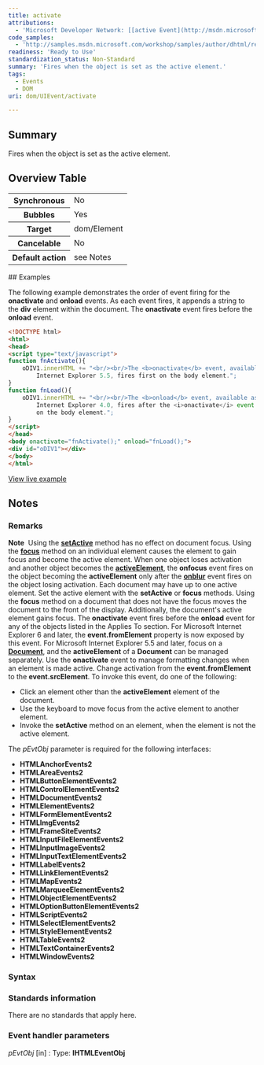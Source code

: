 ```yaml
---
title: activate
attributions:
  - 'Microsoft Developer Network: [[active Event](http://msdn.microsoft.com/en-us/library/ie/ms536787(v=vs.85).aspx) Article]'
code_samples:
  - 'http://samples.msdn.microsoft.com/workshop/samples/author/dhtml/refs/onactivate.htm'
readiness: 'Ready to Use'
standardization_status: Non-Standard
summary: 'Fires when the object is set as the active element.'
tags:
  - Events
  - DOM
uri: dom/UIEvent/activate

---
```

## <span>Summary</span>

Fires when the object is set as the active element.

## <span>Overview Table</span>

<table class="wikitable">
<tr>
<th>
Synchronous

</th>
<td>
No

</td>
</tr>
<tr>
<th>
Bubbles

</th>
<td>
Yes

</td>
</tr>
<tr>
<th>
Target

</th>
<td>
dom/Element

</td>
</tr>
<tr>
<th>
Cancelable

</th>
<td>
No

</td>
</tr>
<tr>
<th>
Default action

</th>
<td>
see Notes

</td>
</tr>
</table>
## <span>Examples</span>

The following example demonstrates the order of event firing for the **onactivate** and **onload** events. As each event fires, it appends a string to the **div** element within the document. The **onactivate** event fires before the **onload** event.

``` html
<!DOCTYPE html>
<html>
<head>
<script type="text/javascript">
function fnActivate(){
    oDIV1.innerHTML += "<br/><br/>The <b>onactivate</b> event, available as of
        Internet Explorer 5.5, fires first on the body element.";
}
function fnLoad(){
    oDIV1.innerHTML += "<br/><br/>The <b>onload</b> event, available as of
        Internet Explorer 4.0, fires after the <i>onactivate</i> event fires
        on the body element.";
}
</script>
</head>
<body onactivate="fnActivate();" onload="fnLoad();">
<div id="oDIV1"></div>
</body>
</html>
```

[View live example](http://samples.msdn.microsoft.com/workshop/samples/author/dhtml/refs/onactivate.htm)

## <span>Notes</span>

### <span>Remarks</span>

**Note**  Using the [**setActive**](/dom/HTMLElement/setActive) method has no effect on document focus. Using the [**focus**](/dom/HTMLElement/focus) method on an individual element causes the element to gain focus and become the active element. When one object loses activation and another object becomes the [**activeElement**](/dom/Document/activeElement), the **onfocus** event fires on the object becoming the **activeElement** only after the [**onblur**](/dom/HTMLElement/blur) event fires on the object losing activation. Each document may have up to one active element. Set the active element with the **setActive** or **focus** methods. Using the **focus** method on a document that does not have the focus moves the document to the front of the display. Additionally, the document's active element gains focus. The **onactivate** event fires before the **onload** event for any of the objects listed in the Applies To section. For Microsoft Internet Explorer 6 and later, the **event.fromElement** property is now exposed by this event. For Microsoft Internet Explorer 5.5 and later, focus on a [**Document**](/dom/Document), and the **activeElement** of a **Document** can be managed separately. Use the **onactivate** event to manage formatting changes when an element is made active. Change activation from the **event.fromElement** to the **event.srcElement**. To invoke this event, do one of the following:

-   Click an element other than the **activeElement** element of the document.
-   Use the keyboard to move focus from the active element to another element.
-   Invoke the **setActive** method on an element, when the element is not the active element.

The *pEvtObj* parameter is required for the following interfaces:

-   **HTMLAnchorEvents2**
-   **HTMLAreaEvents2**
-   **HTMLButtonElementEvents2**
-   **HTMLControlElementEvents2**
-   **HTMLDocumentEvents2**
-   **HTMLElementEvents2**
-   **HTMLFormElementEvents2**
-   **HTMLImgEvents2**
-   **HTMLFrameSiteEvents2**
-   **HTMLInputFileElementEvents2**
-   **HTMLInputImageEvents2**
-   **HTMLInputTextElementEvents2**
-   **HTMLLabelEvents2**
-   **HTMLLinkElementEvents2**
-   **HTMLMapEvents2**
-   **HTMLMarqueeElementEvents2**
-   **HTMLObjectElementEvents2**
-   **HTMLOptionButtonElementEvents2**
-   **HTMLScriptEvents2**
-   **HTMLSelectElementEvents2**
-   **HTMLStyleElementEvents2**
-   **HTMLTableEvents2**
-   **HTMLTextContainerEvents2**
-   **HTMLWindowEvents2**

### <span>Syntax</span>

### <span>Standards information</span>

There are no standards that apply here.

### <span>Event handler parameters</span>

*pEvtObj* [in]
:   Type: ****IHTMLEventObj****

